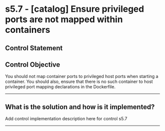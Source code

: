 # s5.7 - \[catalog\] Ensure privileged ports are not mapped within containers

## Control Statement

## Control Objective

You should not map container ports to privileged host ports when starting a container. You should also, ensure that there is no such container to host privileged port mapping declarations in the Dockerfile.

______________________________________________________________________

## What is the solution and how is it implemented?

Add control implementation description here for control s5.7

______________________________________________________________________
